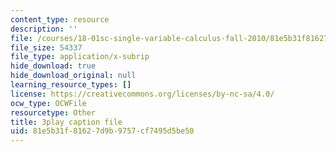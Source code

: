 ```yaml
---
content_type: resource
description: ''
file: /courses/18-01sc-single-variable-calculus-fall-2010/81e5b31f81627d9b9757cf7495d5be50_1RLctDS2hUQ.srt
file_size: 54337
file_type: application/x-subrip
hide_download: true
hide_download_original: null
learning_resource_types: []
license: https://creativecommons.org/licenses/by-nc-sa/4.0/
ocw_type: OCWFile
resourcetype: Other
title: 3play caption file
uid: 81e5b31f-8162-7d9b-9757-cf7495d5be50
---
```


